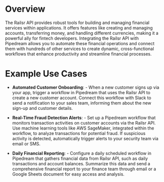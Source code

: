 # Overview

The Railsr API provides robust tools for building and managing financial services within applications. It offers features like creating and managing accounts, transferring money, and handling different currencies, making it a powerful ally for fintech developers. Integrating the Railsr API with Pipedream allows you to automate these financial operations and connect them with hundreds of other services to create dynamic, cross-functional workflows that enhance productivity and streamline financial processes.

# Example Use Cases

- **Automated Customer Onboarding**: - When a new customer signs up via your app, trigger a workflow in Pipedream that uses the Railsr API to create a new customer account. Connect this workflow with Slack to send a notification to your sales team, informing them about the new sign-up and customer details.

- **Real-Time Fraud Detection Alerts**: - Set up a Pipedream workflow that monitors transaction activities on customer accounts via the Railsr API. Use machine learning tools like AWS SageMaker, integrated within the workflow, to analyze transactions for potential fraud. If suspicious activity is detected, automatically trigger alerts to your security team via email or SMS.

- **Daily Financial Reporting**: - Configure a daily scheduled workflow in Pipedream that gathers financial data from Railsr API, such as daily transactions and account balances. Summarize this data and send a comprehensive financial report to your finance team through email or a Google Sheets document for easy access and analysis.
